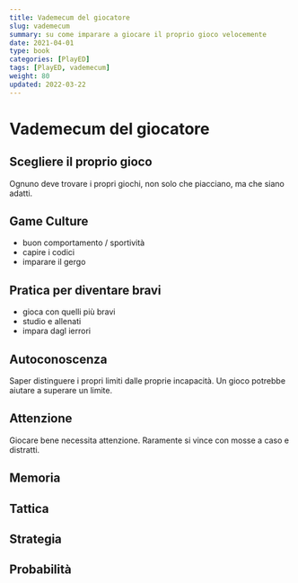 ```yaml
---
title: Vademecum del giocatore
slug: vademecum
summary: su come imparare a giocare il proprio gioco velocemente
date: 2021-04-01
type: book
categories: [PlayED]
tags: [PlayED, vademecum]
weight: 80
updated: 2022-03-22
---
```

# Vademecum del giocatore
## Scegliere il proprio gioco
Ognuno deve trovare i propri giochi, non solo che piacciano, ma che siano adatti.

## Game Culture
- buon comportamento / sportività
- capire i codici
- imparare il gergo

## Pratica per diventare bravi
- gioca con quelli più bravi 
- studio e allenati
- impara dagl ierrori

## Autoconoscenza
Saper distinguere i propri limiti dalle proprie incapacità.
Un gioco potrebbe aiutare a superare un limite.

## Attenzione
Giocare bene necessita attenzione.
Raramente si vince con mosse a caso e distratti.

## Memoria


## Tattica


## Strategia


## Probabilità
